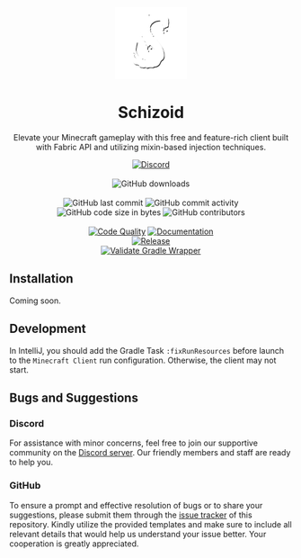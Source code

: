 <p align="center">
    <img height="128" src=".idea/icon.png" alt="Icon of Schizoid">
</p>

<h1 align="center">Schizoid</h1>

<p align="center">Elevate your Minecraft gameplay with this free and feature-rich client built with Fabric API and utilizing mixin-based injection techniques.</p>

<div align="center">
    <a href="https://lyzev.github.io/discord"><img src="https://img.shields.io/discord/610120595765723137?logo=discord" alt="Discord"/></a>
    <br><br>
    <img src="https://img.shields.io/github/downloads/Lyzev/Schizoid/total" alt="GitHub downloads"/>
    <br><br>
    <img src="https://img.shields.io/github/last-commit/Lyzev/Schizoid" alt="GitHub last commit"/>
    <img src="https://img.shields.io/github/commit-activity/w/Lyzev/Schizoid" alt="GitHub commit activity"/>
    <br>
    <img src="https://img.shields.io/github/languages/code-size/Lyzev/Schizoid" alt="GitHub code size in bytes"/>
    <img src="https://img.shields.io/github/contributors/Lyzev/Schizoid" alt="GitHub contributors"/>
    <br><br>
    <a href="https://github.com/Lyzev/Schizoid/actions/workflows/code-quality.yml"><img src="https://github.com/Lyzev/Schizoid/actions/workflows/code-quality.yml/badge.svg" alt="Code Quality"/></a>
    <a href="https://github.com/Lyzev/Schizoid/actions/workflows/documentation.yml"><img src="https://github.com/Lyzev/Schizoid/actions/workflows/documentation.yml/badge.svg" alt="Documentation"/></a>
    <br>
    <a href="https://github.com/Lyzev/Schizoid/actions/workflows/release.yml"><img src="https://github.com/Lyzev/Schizoid/actions/workflows/release.yml/badge.svg" alt="Release"/></a>
    <br>    
    <a href="https://github.com/Lyzev/Schizoid/actions/workflows/gradle-wrapper-validation.yml"><img src="https://github.com/Lyzev/Schizoid/actions/workflows/gradle-wrapper-validation.yml/badge.svg" alt="Validate Gradle Wrapper"/></a>
</div>

## Installation

Coming soon.

## Development

In IntelliJ, you should add the Gradle Task `:fixRunResources` before launch to the `Minecraft Client` run configuration.
Otherwise, the client may not start.

## Bugs and Suggestions

### Discord

For assistance with minor concerns, feel free to join our supportive community on
the [Discord server](https://lyzev.github.io/discord). Our friendly members and staff are ready to help you.

### GitHub

To ensure a prompt and effective resolution of bugs or to share your suggestions, please submit them through
the [issue tracker](https://github.com/Lyzev/Schizoid/issues) of this repository. Kindly utilize the provided templates
and make sure to include all relevant details that would help us understand your issue better. Your cooperation is
greatly appreciated.
